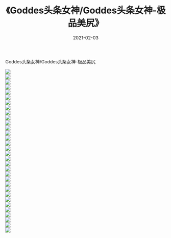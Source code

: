 ﻿---
layout: post
title:  《Goddes头条女神/Goddes头条女神-极品美尻》
date:   2021-02-03
img: http://img.660000.xyz/Sharelink/网络美图/2021/Goddes头条女神/Goddes头条女神-极品美尻/000.jpg
categories: [美女, 清纯, 唯美]
---

Goddes头条女神/Goddes头条女神-极品美尻

 ![](http://img.660000.xyz/Sharelink/网络美图/2021/Goddes头条女神/Goddes头条女神-极品美尻/001.jpg) <br>![](http://img.660000.xyz/Sharelink/网络美图/2021/Goddes头条女神/Goddes头条女神-极品美尻/002.jpg) <br>![](http://img.660000.xyz/Sharelink/网络美图/2021/Goddes头条女神/Goddes头条女神-极品美尻/003.jpg) <br>![](http://img.660000.xyz/Sharelink/网络美图/2021/Goddes头条女神/Goddes头条女神-极品美尻/004.jpg) <br>![](http://img.660000.xyz/Sharelink/网络美图/2021/Goddes头条女神/Goddes头条女神-极品美尻/005.jpg) <br>![](http://img.660000.xyz/Sharelink/网络美图/2021/Goddes头条女神/Goddes头条女神-极品美尻/006.jpg) <br>![](http://img.660000.xyz/Sharelink/网络美图/2021/Goddes头条女神/Goddes头条女神-极品美尻/007.jpg) <br>![](http://img.660000.xyz/Sharelink/网络美图/2021/Goddes头条女神/Goddes头条女神-极品美尻/008.jpg) <br>![](http://img.660000.xyz/Sharelink/网络美图/2021/Goddes头条女神/Goddes头条女神-极品美尻/009.jpg) <br>![](http://img.660000.xyz/Sharelink/网络美图/2021/Goddes头条女神/Goddes头条女神-极品美尻/010.jpg) <br>![](http://img.660000.xyz/Sharelink/网络美图/2021/Goddes头条女神/Goddes头条女神-极品美尻/011.jpg) <br>![](http://img.660000.xyz/Sharelink/网络美图/2021/Goddes头条女神/Goddes头条女神-极品美尻/012.jpg) <br>![](http://img.660000.xyz/Sharelink/网络美图/2021/Goddes头条女神/Goddes头条女神-极品美尻/013.jpg) <br>![](http://img.660000.xyz/Sharelink/网络美图/2021/Goddes头条女神/Goddes头条女神-极品美尻/014.jpg) <br>![](http://img.660000.xyz/Sharelink/网络美图/2021/Goddes头条女神/Goddes头条女神-极品美尻/015.jpg) <br>![](http://img.660000.xyz/Sharelink/网络美图/2021/Goddes头条女神/Goddes头条女神-极品美尻/016.jpg) <br>![](http://img.660000.xyz/Sharelink/网络美图/2021/Goddes头条女神/Goddes头条女神-极品美尻/017.jpg) <br>![](http://img.660000.xyz/Sharelink/网络美图/2021/Goddes头条女神/Goddes头条女神-极品美尻/018.jpg) <br>![](http://img.660000.xyz/Sharelink/网络美图/2021/Goddes头条女神/Goddes头条女神-极品美尻/019.jpg) <br>![](http://img.660000.xyz/Sharelink/网络美图/2021/Goddes头条女神/Goddes头条女神-极品美尻/020.jpg) <br>![](http://img.660000.xyz/Sharelink/网络美图/2021/Goddes头条女神/Goddes头条女神-极品美尻/021.jpg) <br>![](http://img.660000.xyz/Sharelink/网络美图/2021/Goddes头条女神/Goddes头条女神-极品美尻/022.jpg) <br>![](http://img.660000.xyz/Sharelink/网络美图/2021/Goddes头条女神/Goddes头条女神-极品美尻/023.jpg) <br>![](http://img.660000.xyz/Sharelink/网络美图/2021/Goddes头条女神/Goddes头条女神-极品美尻/024.jpg) <br>![](http://img.660000.xyz/Sharelink/网络美图/2021/Goddes头条女神/Goddes头条女神-极品美尻/025.jpg) <br>![](http://img.660000.xyz/Sharelink/网络美图/2021/Goddes头条女神/Goddes头条女神-极品美尻/026.jpg) <br>![](http://img.660000.xyz/Sharelink/网络美图/2021/Goddes头条女神/Goddes头条女神-极品美尻/027.jpg) <br>![](http://img.660000.xyz/Sharelink/网络美图/2021/Goddes头条女神/Goddes头条女神-极品美尻/028.jpg) <br>![](http://img.660000.xyz/Sharelink/网络美图/2021/Goddes头条女神/Goddes头条女神-极品美尻/029.jpg) <br>![](http://img.660000.xyz/Sharelink/网络美图/2021/Goddes头条女神/Goddes头条女神-极品美尻/030.jpg) <br>![](http://img.660000.xyz/Sharelink/网络美图/2021/Goddes头条女神/Goddes头条女神-极品美尻/031.jpg) <br>![](http://img.660000.xyz/Sharelink/网络美图/2021/Goddes头条女神/Goddes头条女神-极品美尻/032.jpg) <br>